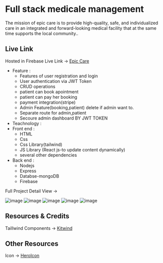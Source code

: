 # Full stack medicale management

The mission of epic care is to provide high-quality, safe, and individualized care in an integrated and forward-looking medical facility that at the same time supports the local community..

## Live Link

Hosted in Firebase Live Link -> [Epic Care](https://epic-care.web.app/)

- Feature :
  - Features of user registration and login
  - User authentication via JWT Token
  - CRUD operations
  - patient can book apointment
  - patient can pay her booking
  - payment integration(stripe)
  - Admin Feature(booking,patient) delete if admin want to.
  - Separate route for admin,patient
  - Secoure admin dashboard BY JWT TOKEN
- Teachnology :
- Front end :
  - HTML
  - Css
  - Css Library(tailwind)
  - JS Library (React js-to update content dynamically)
  - several other dependencies
- Back end :
  - Nodejs
  - Express
  - Databse-mongoDB
  - Firebase

Full Project Detail View ->

![image](https://i.ibb.co/1nD1ZpQ/Linkeding-Project.png)
![image](https://i.ibb.co/vLLg3tM/apoinment-page.png)
![image](https://i.ibb.co/QCJ74n8/apoinmetdone.png)
![image](https://i.ibb.co/yRrhwSJ/addnew-Doctor.png)
![image](https://i.ibb.co/wsWSKcj/allusers.png)

## Resources & Credits

Taillwind Components ->
[Kitwind](https://kitwind.io/products/kometa/components)

## Other Resources

Icon -> [HeroIcon](https://heroicons.com/)
